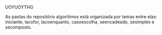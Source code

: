 UOYUOYTHG


As pastas do repositório algoritimos está organizada por temas entre elas: iniciante, lacofor, lacoenquanto, casoescolha, seencadeado, sesimples e secomposto.
